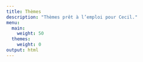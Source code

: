 ```yaml
---
title: Thèmes
description: "Thèmes prêt à l’emploi pour Cecil."
menu: 
  main:
    weight: 50
  themes:
    weight: 0
output: html
---
```

